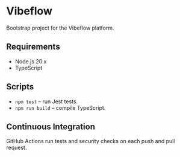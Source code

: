 # Vibeflow

Bootstrap project for the Vibeflow platform.

## Requirements
- Node.js 20.x
- TypeScript

## Scripts
- `npm test` – run Jest tests.
- `npm run build` – compile TypeScript.

## Continuous Integration
GitHub Actions run tests and security checks on each push and pull request.

